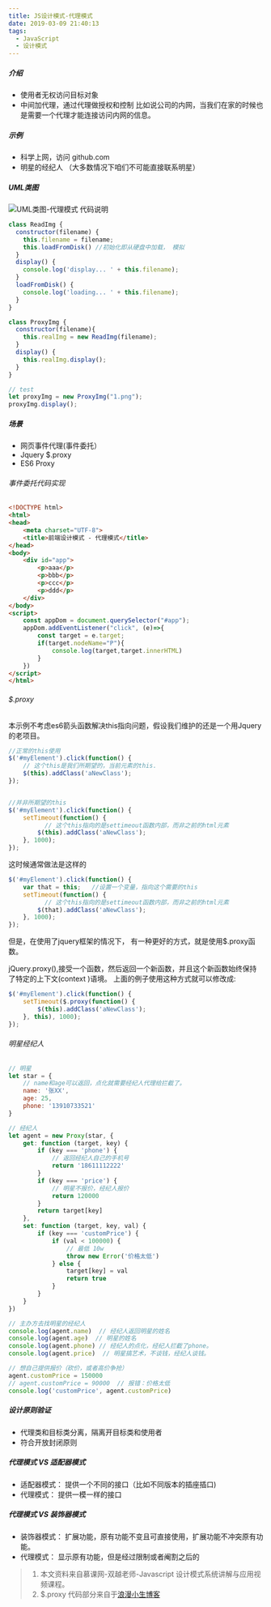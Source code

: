 ```yaml
---
title: JS设计模式-代理模式
date: 2019-03-09 21:40:13
tags:
  - JavaScript
  - 设计模式
---
```

##### 介绍
- 使用者无权访问目标对象
- 中间加代理，通过代理做授权和控制
比如说公司的内网，当我们在家的时候也是需要一个代理才能连接访问内网的信息。
##### 示例
- 科学上网，访问 github.com
- 明星的经纪人  （大多数情况下咱们不可能直接联系明星）
  <!-- more -->    
##### UML类图
![UML类图-代理模式](https://upload-images.jianshu.io/upload_images/8878633-e229c6fb056d93ad.png?imageMogr2/auto-orient/strip%7CimageView2/2/w/1240)
代码说明
```javascript
class ReadImg {
  constructor(filename) {
    this.filename = filename;
    this.loadFromDisk() //初始化即从硬盘中加载， 模拟
  }
  display() {
    console.log('display... ' + this.filename);
  }
  loadFromDisk() {
    console.log('loading... ' + this.filename);
  }
}

class ProxyImg {
  constructor(filename){
    this.realImg = new ReadImg(filename);
  }
  display() {
    this.realImg.display();
  }
}

// test
let proxyImg = new ProxyImg("1.png");
proxyImg.display();
```
##### 场景
- 网页事件代理(事件委托）
- Jquery $.proxy
- ES6 Proxy
###### 事件委托代码实现
```html
<!DOCTYPE html>
<html>
<head>
    <meta charset="UTF-8">
    <title>前端设计模式 - 代理模式</title>
</head>
<body>
    <div id="app">
        <p>aaa</p>
        <p>bbb</p>
        <p>ccc</p>
        <p>ddd</p>
    </div>
</body>
<script>
    const appDom = document.querySelector("#app");
    appDom.addEventListener("click", (e)=>{
        const target = e.target;
        if(target.nodeName="P"){
            console.log(target,target.innerHTML)
        }
    })
</script>
</html>
```
###### $.proxy 
本示例不考虑es6箭头函数解决this指向问题，假设我们维护的还是一个用Jquery的老项目。
```javascript
//正常的this使用
$('#myElement').click(function() {
    // 这个this是我们所期望的，当前元素的this.
    $(this).addClass('aNewClass');
});


//并非所期望的this
$('#myElement').click(function() {
    setTimeout(function() {
          // 这个this指向的是settimeout函数内部，而非之前的html元素
        $(this).addClass('aNewClass');
    }, 1000);
});
```
这时候通常做法是这样的
```javascript
$('#myElement').click(function() {
    var that = this;   //设置一个变量，指向这个需要的this
    setTimeout(function() {
          // 这个this指向的是settimeout函数内部，而非之前的html元素
        $(that).addClass('aNewClass');
    }, 1000);
});
```
但是，在使用了jquery框架的情况下， 有一种更好的方式，就是使用$.proxy函数。

jQuery.proxy(),接受一个函数，然后返回一个新函数，并且这个新函数始终保持了特定的上下文(context )语境。
上面的例子使用这种方式就可以修改成:
```javascript
$('#myElement').click(function() {
    setTimeout($.proxy(function() {
        $(this).addClass('aNewClass');  
    }, this), 1000);
});
```

###### 明星经纪人
```javascript
// 明星
let star = {
    // name和age可以返回，点化就需要经纪人代理给拦截了。
    name: '张XX',
    age: 25,
    phone: '13910733521'
}

// 经纪人
let agent = new Proxy(star, {
    get: function (target, key) {
        if (key === 'phone') {
            // 返回经纪人自己的手机号
            return '18611112222'
        }
        if (key === 'price') {
            // 明星不报价，经纪人报价
            return 120000
        }
        return target[key]
    },
    set: function (target, key, val) {
        if (key === 'customPrice') {
            if (val < 100000) {
                // 最低 10w
                throw new Error('价格太低')
            } else {
                target[key] = val
                return true
            }
        }
    }
})

// 主办方去找明星的经纪人
console.log(agent.name)  // 经纪人返回明星的姓名
console.log(agent.age)  // 明星的姓名
console.log(agent.phone) // 经纪人的点化，经纪人拦截了phone。
console.log(agent.price)  // 明星搞艺术，不谈钱，经纪人谈钱。

// 想自己提供报价（砍价，或者高价争抢）
agent.customPrice = 150000
// agent.customPrice = 90000  // 报错：价格太低
console.log('customPrice', agent.customPrice)
```
##### 设计原则验证
- 代理类和目标类分离，隔离开目标类和使用者
- 符合开放封闭原则
##### 代理模式 VS 适配器模式
- 适配器模式： 提供一个不同的接口（比如不同版本的插座插口)
- 代理模式： 提供一模一样的接口
##### 代理模式 VS 装饰器模式
- 装饰器模式： 扩展功能，原有功能不变且可直接使用，扩展功能不冲突原有功能。
- 代理模式： 显示原有功能，但是经过限制或者阉割之后的

> 1. 本文资料来自慕课网-双越老师-Javascript 设计模式系统讲解与应用视频课程。
> 2. $.proxy 代码部分来自于[浪漫小生博客](https://www.cnblogs.com/hongchenok/p/3919497.html)